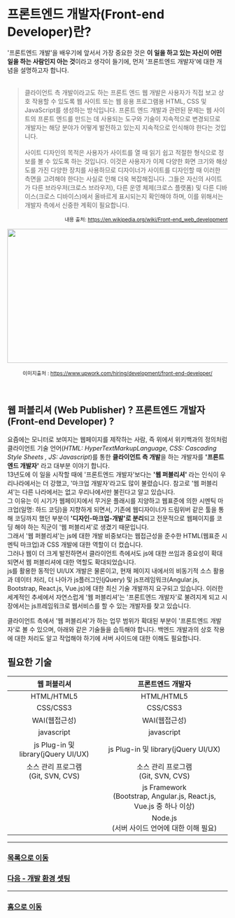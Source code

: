 # 프론트엔드 개발자(Front-end Developer)란?

'프론트엔드 개발'을 배우기에 앞서서 가장 중요한 것은 **이 일을 하고 있는 자신이 어떤 일을 하는 사람인지 아는 것**이라고 생각이 들기에, 먼저 '프론트엔드 개발자'에 대한 개념을 설명하고자 합니다.   
<br >
> 클라이언트 측 개발이라고도 하는 프론트 엔드 웹 개발은 사용자가 직접 보고 상호 작용할 수 있도록 웹 사이트 또는 웹 응용 프로그램용 HTML, CSS 및 JavaScript를 생성하는 방식입니다.&nbsp;프론트 엔드 개발과 관련된 문제는 웹 사이트의 프론트 엔드를 만드는 데 사용되는 도구와 기술이 지속적으로 변경되므로 개발자는 해당 분야가 어떻게 발전하고 있는지 지속적으로 인식해야 한다는 것입니다.<br><br>사이트 디자인의 목적은 사용자가 사이트를 열 때 읽기 쉽고 적절한 형식으로 정보를 볼 수 있도록 하는 것입니다.&nbsp;이것은 사용자가 이제 다양한 화면 크기와 해상도를 가진 다양한 장치를 사용하므로 디자이너가 사이트를 디자인할 때 이러한 측면을 고려해야 한다는 사실로 인해 더욱 복잡해집니다.&nbsp;그들은 자신의 사이트가 다른 브라우저(크로스 브라우저), 다른 운영 체제(크로스 플랫폼) 및 다른 디바이스(크로스 디바이스)에서 올바르게 표시되는지 확인해야 하며, 이를 위해서는 개발자 측에서 신중한 계획이 필요합니다.

<p align="right"><sub>내용 출처: <a rel="noreferrer noopener" href="https://en.wikipedia.org/wiki/Front-end_web_development" target="_blank">https://en.wikipedia.org/wiki/Front-end_web_development</a></sub></p>

<img src="https://frontendmasters.com/books/front-end-handbook/2019/assets/images/what-is-front-end-dev.png" alt="" width="840" height="306"/>
<p align="center"><sub>이미지출처 : <a href="https://www.upwork.com/hiring/development/front-end-developer/" target="_blank" rel="noreferrer noopener">https://www.upwork.com/hiring/development/front-end-developer/</a></sub></p>
<br >

## 웹 퍼블리셔 (Web Publisher) ?  프론트엔드 개발자 (Front-end Developer) ?


요즘에는 모니터로 보여지는 웹페이지를 제작하는 사람, 즉 위에서 위키백과의 정의처럼 클라이언트 기술 언어(_HTML: HyperTextMarkupLanguage, CSS: Cascading Style Sheets , JS: Javascript_)를 통한 **클라이언트 측 개발**을 하는 개발자를 **'프론트엔드 개발자'** 라고 대부분 이야기 합니다.   
13년도에 이 일을 시작할 때에 '프론트엔드 개발자'보다는 **'웹 퍼블리셔'** 라는 인식이 우리나라에서는 더 강했고, '마크업 개발자'라고도 많이 불렸습니다. 참고로 '웹 퍼블리셔'는 다른 나라에서는 없고 우리나에서만 불린다고 알고 있습니다.   
그 이유는 이 시기가 웹페이지에서 무거운 플래시를 지양하고 웹표준에 의한 시멘틱 마크업(일명: 하드 코딩)을 지향하게 되면서, 기존에 웹디자이너가 드림위버 같은 툴을 통해 코딩까지 했던 부분이 **'디자인-마크업-개발'로 분리**되고 전문적으로 웹페이지를 코딩 해야 하는 직군이 '웹 퍼블리셔'로 생겼기 때문입니다.   
그래서 '웹 퍼블리셔'는 js에 대한 개발 비중보다는 웹접근성을 준수한 HTML(웹표준 시멘틱 마크업)과 CSS 개발에 대한 역할이 더 컸습니다.   
그러나 웹이 더 크게 발전하면서 클라이언트 측에서도 js에 대한 쓰임과 중요성이 확대되면서 웹 퍼블리셔에 대한 역할도 확대되었습니다.   
js를 활용한 동적인 UI/UX 개발은 물론이고, 현재 페이지 내에서의 비동기적 소스 활용과 데이터 처리, 더 나아가 js플러그인(jQuery) 및 js프레임워크(Angular.js, Bootstrap, React.js, Vue.js)에 대한 최신 기술 개발까지 요구되고 있습니다. 이러한 세계적인 추세에서 자연스럽게 '웹 퍼블리셔'는 '프론트엔드 개발자'로 불려지게 되고 시장에서는 js프레임워크로 웹서비스를 할 수 있는 개발자를 찾고 있습니다.

클라이언트 측에서 '웹 퍼블리셔'가 하는 업무 범위가 확대된 부분이 '프론트엔드 개발자'로 볼 수 있으며, 아래와 같은 기술들을 습득해야 합니다. 백엔드 개발과의 상호 작용에 대한 처리도 알고 작업해야 하기에 서버 사이드에 대한 이해도 필요합니다.
<br >

## 필요한 기술

| 웹 퍼블리셔 | 프론트엔드 개발자 |
|:---:|:---:|
| HTML/HTML5 | HTML/HTML5 |
| CSS/CSS3 | CSS/CSS3 | 
| WAI(웹접근성) | WAI(웹접근성) |
| javascript | javascript |
| js Plug-in 및 library(jQuery UI/UX) | js Plug-in 및 library(jQuery UI/UX) |
| 소스 관리 프로그램<br >(Git, SVN, CVS) | 소스 관리 프로그램<br >(Git, SVN, CVS) |
|  |  js Framework<br >(Bootstrap, Angular.js, React.js, Vue.js 중 하나 이상) |
|  |Node.js<br >(서버 사이드 언어에 대한 이해 필요) |

*****
### [목록으로 이동](README.md)
### [다음 - 개발 환경 셋팅](basic-setting.md)

*****
### [홈으로 이동](https://github.com/limseongeun/frontend-knowhow)
